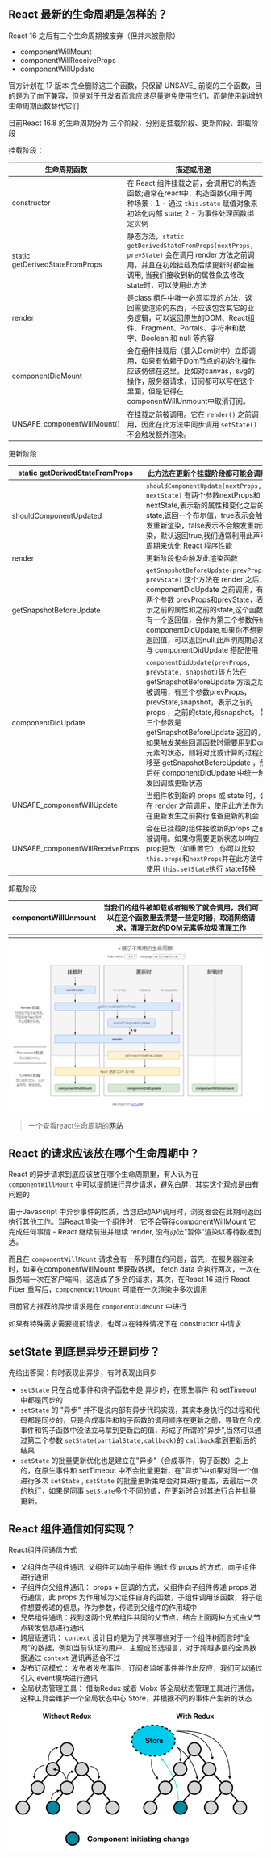 <!--
 * @Author: rh
 * @Description: 这不是一个 bug，这只是一个未列出来的特性
 * @LastEditors: rh
--> 

## React 最新的生命周期是怎样的？

React 16 之后有三个生命周期被废弃（但并未被删除）

- componentWillMount
- componentWillReceiveProps
- componentWillUpdate

官方计划在 17 版本 完全删除这三个函数，只保留 UNSAVE_ 前缀的三个函数，目的是为了向下兼容，但是对于开发者而言应该尽量避免使用它们，而是使用新增的生命周期函数替代它们


目前React 16.8 的生命周期分为 三个阶段，分别是挂载阶段、更新阶段、卸载阶段

挂载阶段：

| 生命周期函数                    | 描述或用途                                                   |
| ------------------------------- | ------------------------------------------------------------ |
| constructor                     | 在 React 组件挂载之前，会调用它的构造函数;通常在react中，构造函数仅用于两种场景：1 -  通过 `this.state` 赋值对象来初始化内部 state;  2 - 为事件处理函数绑定实例 |
| static getDerivedStateFromProps | 静态方法，`static getDerivedStateFromProps(nextProps, prevState)` 会在调用 render  方法之前调用，并且在初始挂载及后续更新时都会被调用, 当我们接收到新的属性象去修改 state时，可以使用此方法 |
| render                          | 是class 组件中唯一必须实现的方法，返回需要渲染的东西，不应该包含其它的业务逻辑，可以返回原生的DOM、React组件、Fragment、Portals、字符串和数字、Boolean 和 null 等内容 |
| componentDidMount               | 会在组件挂载后（插入Dom树中）立即调用，如果有依赖于Dom节点的初始化操作应该仿佛在这里。比如对canvas，svg的操作，服务器请求，订阅都可以写在这个里面，但是记得在componentWillUnmount中取消订阅。 |
| UNSAFE_componentWillMount()     | 在挂载之前被调用。它在 `render()` 之前调用，因此在此方法中同步调用 `setState()` 不会触发额外渲染。 |

更新阶段

| static getDerivedStateFromProps  | 此方法在更新个挂载阶段都可能会调用                           |
| -------------------------------- | ------------------------------------------------------------ |
| shouldComponentUpdated           | `shouldComponentUpdate(nextProps, nextState)` 有两个参数nextProps和nextState,表示新的属性和变化之后的state,返回一个布尔值，true表示会触发重新渲染，false表示不会触发重新渲染，默认返回true,我们通常利用此声明周期来优化 React 程序性能 |
| render                           | 更新阶段也会触发此渲染函数                                   |
| getSnapshotBeforeUpdate          | `getSnapshotBeforeUpdate(prevProps, prevState)` 这个方法在 render 之后，componentDidUpdate 之前调用，有两个参数 prevProps和prevState，表示之前的属性和之前的state,这个函数有一个返回值，会作为第三个参数传给componentDidUpdate,如果你不想要返回值，可以返回null,此声明周期必须与 componentDidUpdate 搭配使用 |
| componentDidUpdate               | `componentDidUpdate(prevProps, prevState, snapshot)`该方法在 getSnapshotBeforeUpdate 方法之后被调用，有三个参数prevProps，prevState,snapshot，表示之前的props ，之前的state,和snapshot。 第三个参数是 getSnapshotBeforeUpdate 返回的，如果触发某些回调函数时需要用到Dom 元素的状态，则将对比或计算的过程迁移至 getSnapshotBeforeUpdate ，然后在 componentDidUpdate 中统一触发回调或更新状态 |
| UNSAFE_componentWillUpdate       | 当组件收到新的 props 或 state 时，会在 render 之前调用，使用此方法作为在更新发生之前执行准备更新的机会 |
| UNSAFE_componentWillReceiveProps | 会在已挂载的组件接收新的props 之前被调用。如果你需要更新状态以响应prop更改（如重置它）,你可以比较`this.props`和`nextProps`并在此方法中使用 `this.setState`执行 state转换 |

卸载阶段

| componentWillUnmount | 当我们的组件被卸载或者销毁了就会调用，我们可以在这个函数里去清楚一些定时器，取消网络请求，清理无效的DOM元素等垃圾清理工作 |
| -------------------- | ------------------------------------------------------------ |
|                      |                                                              |

![1589964630157](../.vuepress/public/img/frontend/1589964630157.png)

> 一个查看react生命周期的[网站](http://projects.wojtekmaj.pl/react-lifecycle-methods-diagram/)


## React 的请求应该放在哪个生命周期中？

React 的异步请求到底应该放在哪个生命周期里，有人认为在 `componentWillMount` 中可以提前进行异步请求，避免白屏，其实这个观点是由有问题的

由于Javascript 中异步事件的性质，当您启动API调用时，浏览器会在此期间返回执行其他工作。当React渲染一个组件时，它不会等待componentWillMount 它完成任何事情 - React 继续前进并继续 render, 没有办法“暂停”渲染以等待数据到达。

而且在 `componentWillMount` 请求会有一系列潜在的问题，首先，在服务器渲染时，如果在componentWillMount 里获取数据， fetch data 会执行两次，一次在服务端一次在客户端吗，这造成了多余的请求，其次，在React 16 进行 React Fiber 重写后，`componentWillMount` 可能在一次渲染中多次调用

目前官方推荐的异步请求是在 `componentDidMount` 中进行

如果有特殊需求需要提前请求，也可以在特殊情况下在 constructor 中请求


## setState 到底是异步还是同步？

先给出答案：有时表现出异步，有时表现出同步

- `setState` 只在合成事件和钩子函数中是 异步的，在原生事件 和 setTimeout 中都是同步的
- `setState` 的 "异步" 并不是说内部有异步代码实现，其实本身执行的过程和代码都是同步的，只是合成事件和钩子函数的调用顺序在更新之前，导致在合成事件和钩子函数中没法立马拿到更新后的值，形成了所谓的"异步",当然可以通过第二个参数 `setState(partialState,callback)`的 `callback`拿到更新后的结果
- `setState` 的批量更新优化也是建立在"异步"（合成事件，钩子函数）之上的，在原生事件和 setTimeout 中不会批量更新，在"异步"中如果对同一个值进行多次 `setState` , `setState` 的批量更新策略会对其进行覆盖，去最后一次的执行，如果是同事 `setState`多个不同的值，在更新时会对其进行合并批量更新。

## React 组件通信如何实现？

React组件间通信方式

- 父组件向子组件通讯: 父组件可以向子组件 通过 传 props 的方式，向子组件进行通讯
- 子组件向父组件通讯： props + 回调的方式，父组件向子组件传递 props 进行通信，此 props 为作用域为父组件自身的函数，子组件调用该函数，将子组件想要传递的信息，作为参数，传递到父组件的作用域中
- 兄弟组件通讯：找到这两个兄弟组件共同的父节点，结合上面两种方式由父节点转发信息进行通讯
- 跨层级通讯： `context` 设计目的是为了共享哪些对于一个组件树而言时“全局”的数据，例如当前认证的用户、主题或首选语言，对于跨越多层的全局数据通过 `context` 通讯再适合不过
- 发布订阅模式： 发布者发布事件，订阅者监听事件并作出反应，我们可以通过引入 event模块进行通讯
- 全局状态管理工具： 借助Redux 或者 Mobx 等全局状态管理工具进行通信，这种工具会维护一个全局状态中心 Store，并根据不同的事件产生新的状态

 ![2019-07-31-18-38-37](../.vuepress/public/img/frontend/2ccb1b43c7392d5a0594668fdcbec4de.png) 

 ## 

